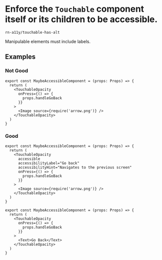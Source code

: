 # Enforce the `Touchable` component itself or its children to be accessible.

`rn-a11y/touchable-has-alt`

Manipulable elements must include labels.

## Examples

### Not Good

```tsx
export const MaybeAccessibleComponent = (props: Props) => {
  return (
    <TouchableOpacity
      onPress={() => {
        props.handleGoBack
      }}
    >
      <Image source={require('arrow.png')} />
    </TouchableOpacity>
  )
}
```

### Good

```tsx
export const MaybeAccessibleComponent = (props: Props) => {
  return (
    <TouchableOpacity
      accessible
      accessibilityLabel="Go back"
      accessibilityHint="Navigates to the previous screen"
      onPress={() => {
        props.handleGoBack
      }}
    >
      <Image source={require('arrow.png')} />
    </TouchableOpacity>
  )
}
```

```tsx
export const MaybeAccessibleComponent = (props: Props) => {
  return (
    <TouchableOpacity
      onPress={() => {
        props.handleGoBack
      }}
    >
      <Text>Go Back</Text>
    </TouchableOpacity>
  )
}
```
